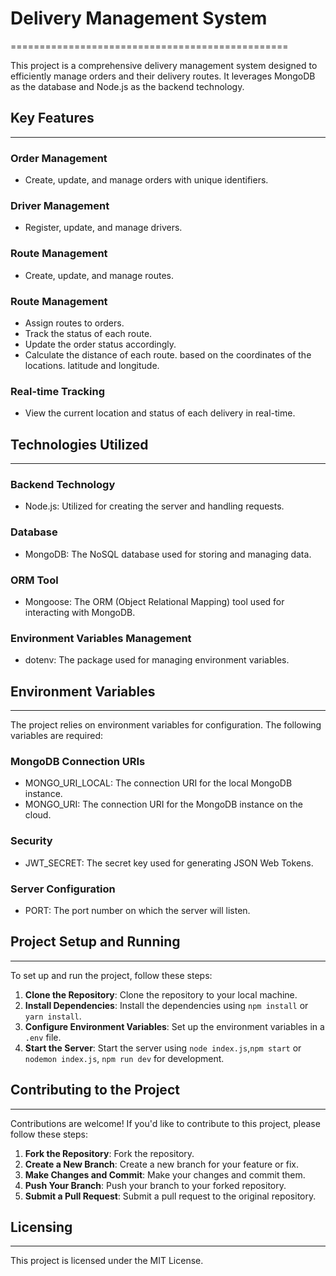 # Delivery Management System
================================================

This project is a comprehensive delivery management system designed to efficiently manage orders and their delivery routes. It leverages MongoDB as the database and Node.js as the backend technology.

## Key Features
----------------

### Order Management

* Create, update, and manage orders with unique identifiers.

### Driver Management

* Register, update, and manage drivers.

### Route Management

* Create, update, and manage routes.

### Route Management

* Assign routes to orders.
* Track the status of each route.
* Update the order status accordingly.
* Calculate the distance of each route. based on the coordinates of the locations. latitude and longitude.


### Real-time Tracking

* View the current location and status of each delivery in real-time.

## Technologies Utilized
-------------------------

### Backend Technology

* Node.js: Utilized for creating the server and handling requests.

### Database

* MongoDB: The NoSQL database used for storing and managing data.

### ORM Tool

* Mongoose: The ORM (Object Relational Mapping) tool used for interacting with MongoDB.

### Environment Variables Management

* dotenv: The package used for managing environment variables.

## Environment Variables
-------------------------

The project relies on environment variables for configuration. The following variables are required:

### MongoDB Connection URIs

* MONGO_URI_LOCAL: The connection URI for the local MongoDB instance.
* MONGO_URI: The connection URI for the MongoDB instance on the cloud.

### Security

* JWT_SECRET: The secret key used for generating JSON Web Tokens.

### Server Configuration

* PORT: The port number on which the server will listen.

## Project Setup and Running
-----------------------------

To set up and run the project, follow these steps:

1. **Clone the Repository**: Clone the repository to your local machine.
2. **Install Dependencies**: Install the dependencies using `npm install` or `yarn install`.
3. **Configure Environment Variables**: Set up the environment variables in a `.env` file.
4. **Start the Server**: Start the server using `node index.js`,`npm start` or `nodemon index.js`, `npm run dev` for development.

## Contributing to the Project
-----------------------------

Contributions are welcome! If you'd like to contribute to this project, please follow these steps:

1. **Fork the Repository**: Fork the repository.
2. **Create a New Branch**: Create a new branch for your feature or fix.
3. **Make Changes and Commit**: Make your changes and commit them.
4. **Push Your Branch**: Push your branch to your forked repository.
5. **Submit a Pull Request**: Submit a pull request to the original repository.

## Licensing
------------

This project is licensed under the MIT License.
